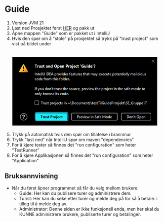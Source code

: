 <h1 class="header">Guide</h1>


<ol>

<li>Version JVM 21</li>
<li>Last ned Prosjektet først <a href="https://github.com/ChrisBSuz/SE_Gruppe17/raw/main/Guide.zip">HER</a> og pakk ut</li>
<li>Åpne mappen "Guide" som er pakket ut i IntelliJ</li>
<li>Hvis den spør om å "stole" på prosjektet så trykk på "trust project" som vist på bildet under</li>
<br /><br />
<img src="TrustProject.png"></img>
<br /><br />

<li>Trykk på automatisk hvis den spør om tillatelse i brannmur</li>
<li>Trykk "last ned" når IntelliJ spør om maven "dependencies"</li>
<li>For å kjøre tester så finnes det "run configuration" som heter "TestRunner"</li>
<li>For å kjøre Applikasjonen så finnes det "run configuration" som heter "Application"</li>

</ol>




<h2>Bruksannvisning</h2>

<ul>
<li>Når du først åpner programmet så får du valg mellom brukere.
    <ul>
        <li>
           Guide: Her kan du publisere turer og administrere dem.
        </li>
        <li>
            Turist: Her kan du søke etter turer og melde deg på for så å betale. i tilleg til å melde deg av.
        </li>
        <li>
            Administrator: Denne siden er ikke funksjonell enda, men her skal du KUNNE administrere brukere, publiserte turer og betalinger.
        </li>
    </ul>
</li>
    

</ul>


